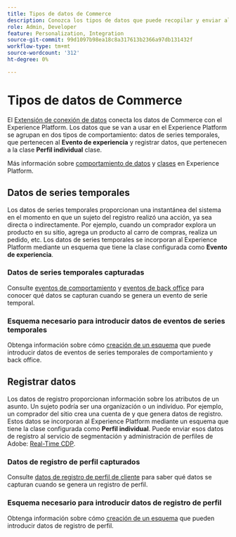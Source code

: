 ```yaml
---
title: Tipos de datos de Commerce
description: Conozca los tipos de datos que puede recopilar y enviar al Experience Platform.
role: Admin, Developer
feature: Personalization, Integration
source-git-commit: 99d1097b98ea18c8a317613b2366a97db131432f
workflow-type: tm+mt
source-wordcount: '312'
ht-degree: 0%

---
```


# Tipos de datos de Commerce

El [Extensión de conexión de datos](overview.md) conecta los datos de Commerce con el Experience Platform. Los datos que se van a usar en el Experience Platform se agrupan en dos tipos de comportamiento: datos de series temporales, que pertenecen al **Evento de experiencia** y registrar datos, que pertenecen a la clase **Perfil individual** clase.

Más información sobre [comportamiento de datos](https://experienceleague.adobe.com/docs/experience-platform/xdm/schema/composition.html#data-behaviors) y [clases](https://experienceleague.adobe.com/docs/experience-platform/xdm/schema/composition.html#class) en Experience Platform.

## Datos de series temporales

Los datos de series temporales proporcionan una instantánea del sistema en el momento en que un sujeto del registro realizó una acción, ya sea directa o indirectamente. Por ejemplo, cuando un comprador explora un producto en su sitio, agrega un producto al carro de compras, realiza un pedido, etc. Los datos de series temporales se incorporan al Experience Platform mediante un esquema que tiene la clase configurada como **Evento de experiencia**.

### Datos de series temporales capturadas

Consulte [eventos de comportamiento](events.md) y [eventos de back office](events-backoffice.md) para conocer qué datos se capturan cuando se genera un evento de serie temporal.

### Esquema necesario para introducir datos de eventos de series temporales

Obtenga información sobre cómo [creación de un esquema](update-xdm.md) que puede introducir datos de eventos de series temporales de comportamiento y back office.

## Registrar datos

Los datos de registro proporcionan información sobre los atributos de un asunto. Un sujeto podría ser una organización o un individuo. Por ejemplo, un comprador del sitio crea una cuenta de y que genera datos de registro. Estos datos se incorporan al Experience Platform mediante un esquema que tiene la clase configurada como **Perfil individual**. Puede enviar esos datos de registro al servicio de segmentación y administración de perfiles de Adobe: [Real-Time CDP](https://experienceleague.adobe.com/docs/experience-platform/rtcdp/intro/rtcdp-intro/overview.html?lang=es).

### Datos de registro de perfil capturados

Consulte [datos de registro de perfil de cliente](events-profilerecord.md) para saber qué datos se capturan cuando se genera un registro de perfil.

### Esquema necesario para introducir datos de registro de perfil

Obtenga información sobre cómo [creación de un esquema](profile-data.md) que pueden introducir datos de registro de perfil.
